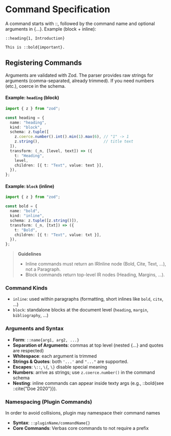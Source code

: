 # Command Specification
A command starts with ::, followed by the command name and optional arguments in {…}.
Example (block + inline):
```
::heading{1, Introduction}

This is ::bold{important}.
```
## Registering Commands
Arguments are validated with Zod. The parser provides raw strings for arguments (comma-separated, already trimmed). If you need numbers (etc.), coerce in the schema.
#### Example: `heading` (block)
```ts
import { z } from "zod";

const heading = {
  name: "heading",
  kind: "block",
  schema: z.tuple([
    z.coerce.number().int().min(1).max(6), // "1" -> 1
    z.string(),                            // title text
  ]),
  transform: (_n, [level, text]) => ({
    t: "Heading",
    level,
    children: [{ t: "Text", value: text }],
  }),
};
```
#### Example: `block` (inline)
```ts
import { z } from "zod";

const bold = {
  name: "bold",
  kind: "inline",
  schema: z.tuple([z.string()]),
  transform: (_n, [txt]) => ({
    t: "Bold",
    children: [{ t: "Text", value: txt }],
  }),
};
```
> **Guidelines**
> - Inline commands must return an IRInline node (Bold, Cite, Text, …), not a Paragraph.
> - Block commands return top-level IR nodes (Heading, Margins, …).

### Command Kinds
- `inline`: used within paragraphs (formatting, short inlines like `bold`, `cite`, …)
- `block`: standalone blocks at the document level (`heading`, `margin`, `bibliography`, …)

### Arguments and Syntax
- **Form**: `::name{arg1, arg2, ...}`
- **Separation of Arguments**: commas at top level (nested {…} and quotes are respected)
- **Whitespace**: each argument is trimmed
- **Strings & Quotes**: both `'...'` and `"..."` are supported.
- **Escapes**: `\::`, `\{`, `\}` disable special meaning
- **Numbers**: arrive as strings; use `z.coerce.number()` in the command schema
- **Nesting**: inline commands can appear inside texty args (e.g., ::bold{see ::cite{"Doe 2020"}}).

### Namespacing (Plugin Commands)
In order to avoid collisions, plugin may namespace their command names
- **Syntax**: `::pluginName/commandName{}`
- **Core Commands**: Verbas core commands to not require a prefix

